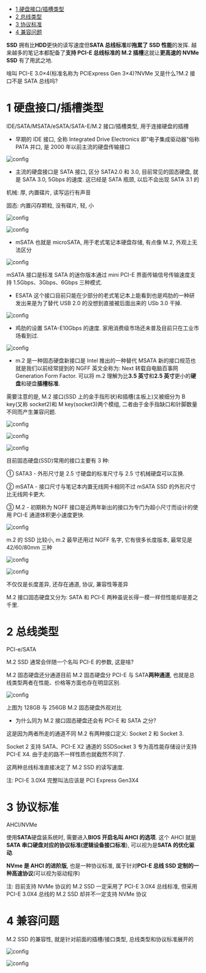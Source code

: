
<!-- @import "[TOC]" {cmd="toc" depthFrom=1 depthTo=6 orderedList=false} -->

<!-- code_chunk_output -->

- [1 硬盘接口/插槽类型](#1-硬盘接口插槽类型)
- [2 总线类型](#2-总线类型)
- [3 协议标准](#3-协议标准)
- [4 兼容问题](#4-兼容问题)

<!-- /code_chunk_output -->


**SSD** 拥有比**HDD**更快的读写速度但**SATA 总线标准**却**拖累了 SSD 性能**的发挥. 越来越多的笔记本都配备了**支持 PCI\-E 总线标准的 M.2 插槽**这就让**更高速的 NVMe SSD** 有了用武之地.

啥叫 PCI-E 3.0×4(标准名称为 PCIExpress Gen 3×4)?NVMe 又是什么?M.2 接口不是 SATA 总线吗?

# 1 硬盘接口/插槽类型

IDE/SATA/MSATA/eSATA/SATA-E/M.2 接口/插槽类型, 用于连接硬盘的插槽

- 早期的 IDE 接口, 全称 Integrated Drive Electronics 即"电子集成驱动器"俗称 PATA 并口, 是 2000 年以前主流的硬盘传输接口

![config](./images/3.png)

- 主流的硬盘接口是 SATA 接口, 区分 SATA2.0 和 3.0, 目前常见的固态硬盘, 就是 SATA 3.0, 5Gbps 的速度. 这已经是 SATA 瓶颈, 以后不会出现 SATA 3.1 的

机械: 厚, 内置碟片, 读写运行有声音

固态: 内置闪存颗粒, 没有碟片, 轻, 小

![config](./images/4.png)

![config](./images/5.png)

- mSATA 也就是 microSATA, 用于老式笔记本硬盘存储, 有点像 M.2, 外观上无法区分

![config](./images/6.png)

mSATA 接口是标准 SATA 的迷你版本通过 mini PCI-E 界面传输信号传输速度支持 1.5Gbps、3Gbps、6Gbps 三种模式.

- ESATA 这个接口目前只能在少部分的老式笔记本上能看到也是鸡肋的一种研发出来是为了替代 USB 2.0 的没想到直接被后面出来的 USb 3.0 干掉.

![config](./images/7.png)

- 鸡肋的设置 SATA-E10Gbps 的速度. 家用消费级市场还未普及目前只在工业市场看到过.

![config](./images/8.png)

- m.2 是一种固态硬盘新接口是 Intel 推出的一种替代 MSATA 新的接口规范也就是我们以前经常提到的 NGFF 英文全称为: Next 转载自电脑百事网 Generation Form Factor. 可以将 m.2 理解为比**3.5 英寸**和**2.5 英寸**更小的**硬盘**和硬盘**插槽标准**.

需要注意的是, M.2 接口(SSD 上的金手指形状)和插槽(主板上)又被细分为 B key(又称 socket2)和 M key(socket3)两个模组, 二者由于金手指缺口和针脚数量不同而产生兼容问题.

![config](./images/9.png)

![config](./images/10.png)

![config](./images/11.png)

目前固态硬盘(SSD)常用的接口主要有 3 种:

① SATA3 - 外形尺寸是 2.5 寸硬盘的标准尺寸与 2.5 寸机械硬盘可以互换.

② mSATA - 接口尺寸与笔记本内置无线网卡相同不过 mSATA SSD 的外形尺寸比无线网卡更大.

③ M.2 - 初期称为 NGFF 接口是近两年新出的接口为专门为超小尺寸而设计的使用 PCI-E 通道体积更小速度更快.

![config](./images/1.png)

m.2 的 SSD 比较小, m.2 最早还用过 NGFF 名字, 它有很多长度版本, 最常见是 42/60/80mm 三种

![config](./images/2.png)

![config](./images/12.jpg)

不仅仅是长度差异, 还存在通道, 协议, 兼容性等差异

M.2 接口固态硬盘又分为: SATA 和 PCI\-E 两种虽说长得一模一样但性能却是差之千里.

# 2 总线类型

PCI\-e/SATA

M.2 SSD 通常会伴随一个名叫 PCI\-E 的参数, 这是啥?

M.2 固态硬盘还分通道目前 M.2 固态硬盘分 PCI\-E 与 SATA**两种通道**, 也就是总线类型两者在性能、价格等方面也存在明显区别.

![config](./images/13.png)

上图为 128GB 与 256GB M.2 固态硬盘外观对比

- 为什么同为 M.2 接口固态硬盘还会有 PCI\-E 和 SATA 之分?

这是因为两者所走的通道不同 M.2 有两种接口定义: Socket 2 和 Socket 3.

Socket 2 支持 SATA、PCI\-E X2 通道的 SSDSocket 3 专为高性能存储设计支持 PCI\-E X4. 由于走的路不一样性质也就截然不同了.

这两种总线标准直接决定了 M.2 SSD 的读写速度.

注: PCI\-E 3.0X4 完整叫法应该是 PCI Express Gen3X4

# 3 协议标准

AHCI/NVMe

使用**SATA**硬盘装系统时, 需要进入**BIOS 开启名叫 AHCI 的选项**. 这个 AHCI 就是**SATA 串口硬盘对应的协议标准(逻辑设备接口标准**), 可以视为是**SATA 的优化驱动**.

**NVme 是 AHCI 的进阶版**, 也是一种协议标准, 属于针对**PCI\-E 总线 SSD 定制的一种高速协议**(可以视为驱动程序)

注: 目前支持 NVMe 协议的 M.2 SSD 一定采用了 PCI\-E 3.0X4 总线标准, 但采用 PCI\-E 3.0X4 总线的 M.2 SSD 却并不一定支持 NVMe 协议

# 4 兼容问题

M.2 SSD 的兼容性, 就是针对前面的插槽/接口类型, 总线类型和协议标准展开的

![config](./images/14.png)

![config](./images/15.png)